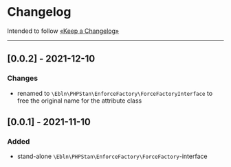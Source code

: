 Changelog
=========

Intended to follow [«Keep a Changelog»](https://keepachangelog.com/en/)

----

## [0.0.2] - 2021-12-10

### Changes

- renamed to `\Ebln\PHPStan\EnforceFactory\ForceFactoryInterface` to free the original name for the attribute class

## [0.0.1] - 2021-11-10

### Added

- stand-alone `\Ebln\PHPStan\EnforceFactory\ForceFactory`-interface
